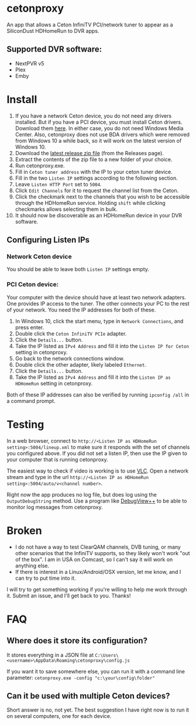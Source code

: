 # cetonproxy
An app that allows a Ceton InfiniTV PCI/network tuner to appear as a SiliconDust HDHomeRun to DVR apps.

## Supported DVR software:
- NextPVR v5
- Plex
- Emby

# Install

1. If you have a network Ceton device, you do not need any drivers installed.  But if you have a PCI device, you must install Ceton drivers.  Download them [here](http://seanmauch.com/ceton-infinitv-drivers/).  In either case, you do not need Windows Media Center.  Also, cetonproxy does not use BDA drivers which were removed from Windows 10 a while back, so it will work on the latest version of Windows 10.
2. Download the [latest release zip file](https://github.com/craigmox/cetonproxy/releases/latest/download/cetonproxy.zip) (from the Releases page).
3. Extract the contents of the zip file to a new folder of your choice.
4. Run cetonproxy.exe.
5. Fill in `Ceton tuner address` with the IP to your ceton tuner device.
6. Fill in the two `Listen IP` settings according to the following section.
7. Leave `Listen HTTP Port` set to `5004`.
8. Click `Edit Channels` for it to request the channel list from the Ceton.
9. Click the checkmark next to the channels that you wish to be accessible through the HDHomeRun service.  Holding `shift` while clicking checkmarks allows selecting them in bulk.
10. It should now be discoverable as an HDHomeRun device in your DVR software.  

## Configuring Listen IPs
### Network Ceton device
You should be able to leave both `Listen IP` settings empty.  
### PCI Ceton device:
Your computer with the device should have at least two network adapters.  One provides IP access to the tuner.  The other connects your PC to the rest of your network.  You need the IP addresses for both of these.  
1.  In Windows 10, click the start menu, type in `Network Connections`, and press enter.
2.  Double click the `Ceton InfiniTV PCIe` adapter.
3.  Click the `Details...` button.
4.  Take the IP listed as `IPv4 Address` and fill it into the `Listen IP for Ceton` setting in cetonproxy.
5.  Go back to the network connections window.
6.  Double click the other adapter, likely labeled `Ethernet`.
7.  Click the `Details...` button.
8.  Take the IP listed as `IPv4 Address` and fill it into the `Listen IP as HDHomeRun` setting in cetonproxy.

Both of these IP addresses can also be verified by running `ipconfig /all` in a command prompt. 

# Testing
In a web browser, connect to `http://<Listen IP as HDHomeRun setting>:5004/lineup.xml` to make sure it responds with the set of channels you configured above.  If you did not set a listen IP, then use the IP given to your computer that is running cetonproxy.

The easiest way to check if video is working is to use [VLC](https://www.videolan.org/index.html).  Open a network stream and type in the url `http://<Listen IP as HDHomeRun setting>:5004/auto/v<channel number>`.

Right now the app produces no log file, but does log using the `OutputDebugString` method.  Use a program like [DebugView++](https://github.com/CobaltFusion/DebugViewPP/releases) to be able to monitor log messages from cetonproxy.

# Broken
- I do not have a way to test ClearQAM channels, DVB tuning, or many other scenarios that the InfiniTV supports, so they likely won't work "out of the box".  I am in USA on Comcast, so I can't say it will work on anything else.
- If there is interest in a Linux/Android/OSX version, let me know, and I can try to put time into it.

I will try to get something working if you're willing to help me work through it.  Submit an issue, and I'll get back to you.  Thanks!

# FAQ

## Where does it store its configuration?

It stores everything in a JSON file at `C:\Users\<username>\AppData\Roaming\cetonproxy\config.js`

If you want it to save somewhere else, you can run it with a command line parameter: `cetonproxy.exe -config "c:\your\config\folder"`

## Can it be used with multiple Ceton devices?

Short answer is no, not yet.  The best suggestion I have right now is to run it on several computers, one for each device. 
